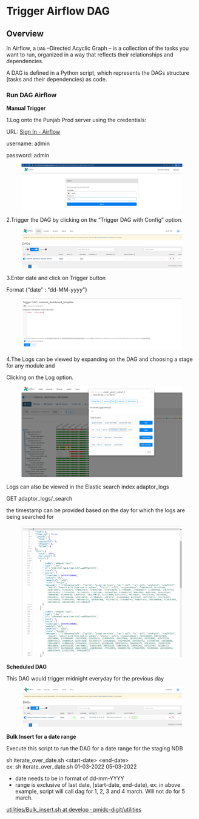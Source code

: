 # Trigger Airflow DAG

## Overview

In Airflow, a `DAG` –Directed Acyclic Graph – is a collection of the tasks you want to run, organized in a way that reflects their relationships and dependencies.

A DAG is defined in a Python script, which represents the DAGs structure (tasks and their dependencies) as code.

### Run DAG Airflow <a href="#how-to-run-dag-in-airflow" id="how-to-run-dag-in-airflow"></a>

**Manual Trigger**

1.Log onto the Punjab Prod server using the credentials:

URL: [Sign In - Airflow](https://airflow.mseva-qa.lgpunjab.gov.in/login/?next=http%3A%2F%2Fairflow.mseva-qa.lgpunjab.gov.in%2Fhome)

&#x20;   username: admin

&#x20;   password:  admin

<figure><img src="../../../../.gitbook/assets/image-20220812-045435.png" alt=""><figcaption></figcaption></figure>

2.Trigger the DAG by clicking on the “Trigger DAG with Config” option.

<figure><img src="../../../../.gitbook/assets/image-20220812-104728 (1).png" alt=""><figcaption></figcaption></figure>

3.Enter date and click on Trigger button

Format {“date” : “dd-MM-yyyy”}

<figure><img src="../../../../.gitbook/assets/Kuzp2618iZBIbcPUNFNKJCxwhVRmwVUyZKPjISyEfzrIa_0SgXPaLY_kHfVLWb3HZGvQJIYaTLgIWed9Ozb5nZAfK-2TI8QoOgHM7ETZviHoDH3wUuJ86b-UPHOVMUS6d75C9AWfDcC9mVz3tE233A.png" alt=""><figcaption></figcaption></figure>

4.The Logs can be viewed by expanding on the DAG and choosing a stage for any module and&#x20;

Clicking on the Log option.

<figure><img src="../../../../.gitbook/assets/1-0FCa58wJrxAiWawRo1RUdWIeWjKdH7SaN1b0__phFLG4qOND6RmLCT0azJjsEY7qorTz_6fgujjIfrL2_rgI1EwNbr00BHYLriHLK3X07FSROAAwiCGXMcICwp9ARMZ9l5RnoYPgtJZKfGp1gcmA.png" alt=""><figcaption></figcaption></figure>

Logs can also be viewed in the Elastic search index adaptor\_logs

GET adaptor\_logs/\_search

the timestamp can be provided based on the day for which the logs are being searched for

<figure><img src="../../../../.gitbook/assets/image-20220818-075050.png" alt=""><figcaption></figcaption></figure>

**Scheduled DAG**

This DAG would trigger midnight everyday for the previous day

<figure><img src="../../../../.gitbook/assets/image-20220812-104859.png" alt=""><figcaption></figcaption></figure>

**Bulk Insert for a date range**

Execute this script to run the DAG for a date range for the staging NDB

sh iterate\_over\_date.sh \<start-date> \<end-date>\
ex: sh iterate\_over\_date.sh 01-03-2022 05-03-2022

* date needs to be in format of dd-mm-YYYY
* range is exclusive of last date, \[start-date, end-date), ex: in above example, script will call dag for 1, 2, 3 and 4 march. Will not do for 5 march.

[utilities/Bulk\_insert.sh at develop · pmidc-digit/utilities](https://github.com/pmidc-digit/utilities/blob/develop/egov-national-dashboard-accelerator/Bulk\_insert.sh)
